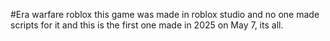 #Era warfare roblox
this game was made in roblox studio and no one made scripts for it and this is the first one made in 2025 on May 7, its all.
